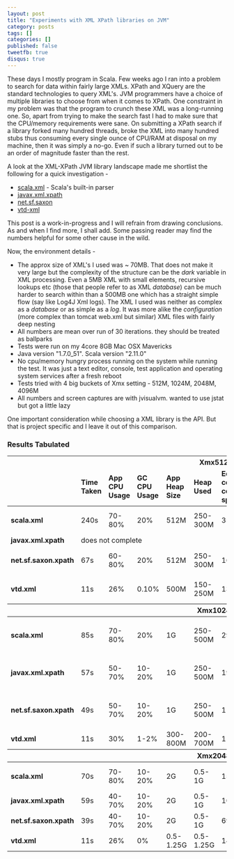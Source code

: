 ```yaml
---
layout: post
title: "Experiments with XML XPath libraries on JVM"
category: posts
tags: []
categories: []
published: false
tweetfb: true
disqus: true
---
```


These days I mostly program in Scala. Few weeks ago I ran into a problem to search for data within fairly large XMLs. XPath and XQuery are the standard technologies to query XML's. JVM programmers have a choice of multiple libraries to choose from when it comes to XPath. One constraint in my problem was that the program to crunch these XML was a long-running one. So, apart from trying to make the search fast I had to make sure that the CPU/memory requirements were sane. On submitting a XPath search if a library forked many hundred threads, broke the XML into many hundred stubs thus consuming every single ounce of CPU/RAM at disposal on my machine, then it was simply a no-go. Even if such a library turned out to be an order of magnitude faster than the rest.

A look at the XML-XPath JVM library landscape made me shortlist the following for a quick investigation - 

* [scala.xml](https://github.com/scala/scala-xml) - Scala's built-in parser
* [javax.xml.xpath](http://docs.oracle.com/javase/7/docs/api/javax/xml/xpath/package-summary.html)
* [net.sf.saxon](http://saxon.sourceforge.net/saxon7.7/api-guide.html)
* [vtd-xml](http://vtd-xml.sourceforge.net/)

This post is a work-in-progress and I will refrain from drawing conclusions. As and when I find more, I shall add. Some passing reader may find the numbers helpful for some other cause in the wild.

Now, the environment details -

* The approx size of XML's I used was ~ 70MB. That does not make it very large but the complexity of the structure can be the *dark* variable in XML processing. Even a 5MB XML with small elements, recursive lookups etc (those that people refer to as XML *database*) can be much harder to search within than a 500MB one which has a straight simple flow (say like Log4J Xml logs). The XML I used was neither as complex as a *database* or as simple as a *log*. It was more alike the *configuration* (more complex than tomcat web.xml but similar) XML files with fairly deep nesting
* All numbers are mean over run of 30 iterations. they should be treated as ballparks
* Tests were run on my 4core 8GB Mac OSX Mavericks
* Java version "1.7.0_51". Scala version "2.11.0"
* No cpu/memory hungry process running on the system while running the test. It was just a text editor, console, test application and operating system services after a fresh reboot
* Tests tried with 4 big buckets of Xmx setting - 512M, 1024M, 2048M, 4096M
* All numbers and screen captures are with jvisualvm. wanted to use jstat but got a little lazy

One important consideration while choosing a XML library is the API. But that is project specific and I leave it out of this comparison.

### Results Tabulated

<table class="table table-striped table-bordered table-hover table-condensed">
	<thead>
		<tr>
			<th colspan="11" class="text-center">Xmx512m</th>
		</tr>
		<tr>
			<td>&nbsp;</td>
			<td><strong>Time Taken</strong></td>
			<td><strong>App CPU Usage</strong></td>
			<td><strong>GC CPU Usage</strong></td>
			<td><strong>App Heap Size</strong></td>
			<td><strong>Heap Used</strong></td>
			<td><strong>Eden collection count/time spent</strong></td>
			<td><strong>Old Gen collection count/time spent</strong></td>
			<td><strong>Eden pattern</strong></td>
			<td><strong>Survivor pattern</strong></td>
			<td><strong>Old Gen pattern</strong></td>
		</tr>
	</thead>
	<tbody>
		<tr>
			<td><strong>scala.xml</strong></td>
			<td>240s</td>
			<td>70-80%</td>
			<td>20%</td>
			<td>512M</td>
			<td>250-300M</td>
			<td>359/15.2s</td>
			<td>303/3m18s</td>
			<td>either 0M or 170M</td>
			<td>not much usage</td>
			<td>between 170-340M</td>
		</tr>
		<tr>
			<td><strong>javax.xml.xpath</strong></td>
			<td colspan="10" class="text-center">does not complete</td>
		</tr>
		<tr>
			<td><strong>net.sf.saxon.xpath</strong></td>
			<td>67s</td>
			<td>60-80%</td>
			<td>20%</td>
			<td>512M</td>
			<td>250-300M</td>
			<td>162/6.2s</td>
			<td>123/39.3s</td>
			<td>0-170M tall spikes</td>
			<td>consistent use of 57M * 2</td>
			<td>stepwise between 0-340M</td>
		</tr>
		<tr>
			<td><strong>vtd.xml</strong></td>
			<td>11s</td>
			<td>26%</td>
			<td>0.10%</td>
			<td>500M</td>
			<td>150-250M</td>
			<td>13/138ms</td>
			<td>9/262ms</td>
			<td>between 100-170M</td>
			<td>very less and infrequent</td>
			<td>between 80-240M</td>
		</tr>
	</tbody>
	<thead>
		<tr>
			<th colspan="11" class="text-center">Xmx1024m</th>
		</tr>
	</thead>
	<tbody>
		<tr>
			<td><strong>scala.xml</strong></td>
			<td>85s</td>
			<td>70-80%</td>
			<td>20%</td>
			<td>1G</td>
			<td>250-500M</td>
			<td>299/36s</td>
			<td>38/14s</td>
			<td>0-340M tall spikes</td>
			<td>100M consistent</td>
			<td>80-600M neat triangles</td>
		</tr>
		<tr>
			<td><strong>javax.xml.xpath</strong></td>
			<td>57s</td>
			<td>50-70%</td>
			<td>10-20%</td>
			<td>1G</td>
			<td>250-500M</td>
			<td>197/14s</td>
			<td>34/15s</td>
			<td>0-340M tall spikes</td>
			<td>100M consistent</td>
			<td>200-600M neat triangles</td>
		</tr>
		<tr>
			<td><strong>net.sf.saxon.xpath</strong></td>
			<td>49s</td>
			<td>50-70%</td>
			<td>10-20%</td>
			<td>1G</td>
			<td>250-500M</td>
			<td>110/12s</td>
			<td>34/15s</td>
			<td>0-340M tall spikes</td>
			<td>100M consistent</td>
			<td>200-600M neat triangles</td>
		</tr>
		<tr>
			<td><strong>vtd.xml</strong></td>
			<td>11s</td>
			<td>30%</td>
			<td>1-2%</td>
			<td>300-800M</td>
			<td>200-700M</td>
			<td>11/66ms</td>
			<td>6/204ms</td>
			<td>200-300M</td>
			<td>10M</td>
			<td>400-600M</td>
		</tr>
	</tbody>
	<thead>
		<tr>
			<th colspan="11" class="text-center">Xmx2048m</th>
		</tr>
	</thead>
	<tbody>
		<tr>
			<td><strong>scala.xml</strong></td>
			<td>70s</td>
			<td>70-80%</td>
			<td>10-20%</td>
			<td>2G</td>
			<td>0.5-1G</td>
			<td>154/27s</td>
			<td>26/21s</td>
			<td>0-680M tall spikes</td>
			<td>100M consistent</td>
			<td>200M-1G neat triangles</td>
		</tr>
		<tr>
			<td><strong>javax.xml.xpath</strong></td>
			<td>59s</td>
			<td>40-70%</td>
			<td>10-20%</td>
			<td>2G</td>
			<td>0.5-1G</td>
			<td>105/14s</td>
			<td>23/17s</td>
			<td>0-680M tall spikes</td>
			<td>100M consistent</td>
			<td>0.3-1.1G</td>
		</tr>
		<tr>
			<td><strong>net.sf.saxon.xpath</strong></td>
			<td>39s</td>
			<td>40-70%</td>
			<td>10-20%</td>
			<td>2G</td>
			<td>0.5-1G</td>
			<td>69/10s</td>
			<td>18/8s</td>
			<td>0-680M tall spikes</td>
			<td>200M consistent</td>
			<td>300-600M</td>
		</tr>
		<tr>
			<td><strong>vtd.xml</strong></td>
			<td>11s</td>
			<td>26%</td>
			<td>0%</td>
			<td>0.5-1.25G</td>
			<td>0.5-1.25G</td>
			<td>14/190ms</td>
			<td>6/272ms</td>
			<td>600M consistent</td>
			<td>200M</td>
			<td>1.3G no pattern</td>
		</tr>
	</tbody>
</table>



